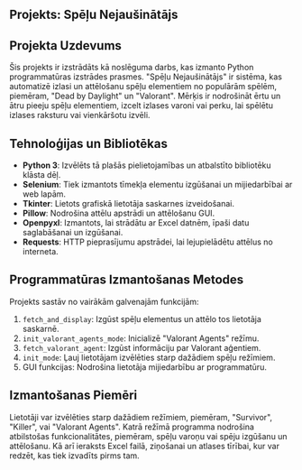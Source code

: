 ## Projekts: Spēļu Nejaušinātājs

## Projekta Uzdevums
Šis projekts ir izstrādāts kā noslēguma darbs, kas izmanto Python programmatūras izstrādes prasmes. "Spēļu Nejaušinātājs" ir sistēma, kas automatizē izlasi un attēlošanu spēļu elementiem no populārām spēlēm, piemēram, "Dead by Daylight" un "Valorant". Mērķis ir nodrošināt ērtu un ātru pieeju spēļu elementiem, izcelt izlases varoni vai perku, lai spēlētu izlases raksturu vai vienkāršotu izvēli.

## Tehnoloģijas un Bibliotēkas
- **Python 3**: Izvēlēts tā plašās pielietojamības un atbalstīto bibliotēku klāsta dēļ.
- **Selenium**: Tiek izmantots tīmekļa elementu izgūšanai un mijiedarbībai ar web lapām.
- **Tkinter**: Lietots grafiskā lietotāja saskarnes izveidošanai.
- **Pillow**: Nodrošina attēlu apstrādi un attēlošanu GUI.
- **Openpyxl**: Izmantots, lai strādātu ar Excel datnēm, īpaši datu saglabāšanai un izgūšanai.
- **Requests**: HTTP pieprasījumu apstrādei, lai lejupielādētu attēlus no interneta.

## Programmatūras Izmantošanas Metodes
Projekts sastāv no vairākām galvenajām funkcijām:
1. `fetch_and_display`: Izgūst spēļu elementus un attēlo tos lietotāja saskarnē.
2. `init_valorant_agents_mode`: Inicializē "Valorant Agents" režīmu.
3. `fetch_valorant_agent`: Izgūst informāciju par Valorant aģentiem.
4. `init_mode`: Ļauj lietotājam izvēlēties starp dažādiem spēļu režīmiem.
5. GUI funkcijas: Nodrošina lietotāja mijiedarbību ar programmatūru.

## Izmantošanas Piemēri
Lietotāji var izvēlēties starp dažādiem režīmiem, piemēram, "Survivor", "Killer", vai "Valorant Agents". Katrā režīmā programma nodrošina atbilstošas funkcionalitātes, piemēram, spēļu varoņu vai spēju izgūšanu un attēlošanu. Kā arī ieraksts Excel failā, ziņošanai un atlases tīrībai, kur var redzēt, kas tiek izvadīts pirms tam.